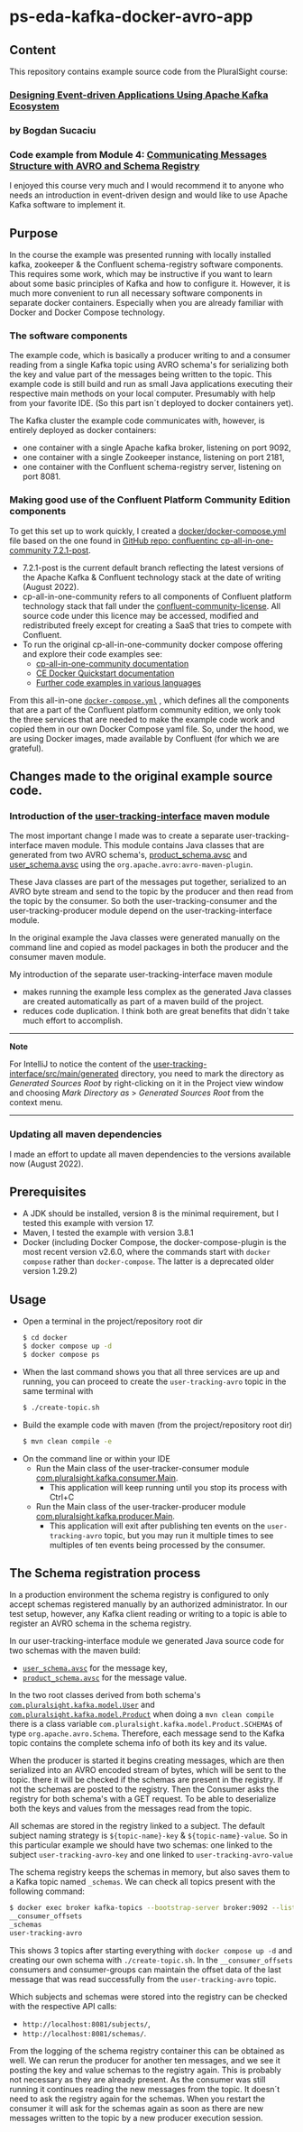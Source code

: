 # ps-eda-kafka-docker-avro-app

## Content
This repository contains example source code from the PluralSight course:

### [Designing Event-driven Applications Using Apache Kafka Ecosystem](https://app.pluralsight.com/library/courses/designing-event-driven-applications-apache-kafka-ecosystem/table-of-contents)

### by Bogdan Sucaciu

### Code example from Module 4: [Communicating Messages Structure with AVRO and Schema Registry](https://app.pluralsight.com/course-player?clipId=a633e779-2aad-4a24-978c-fe508e46f361#:~:text=Communicating%20Messages%20Structure%20with%20AVRO%20and%20Schema%20Registry)
I enjoyed this course very much and I would recommend it to anyone who needs an introduction in event-driven design and would like
to use Apache Kafka software to implement it.

## Purpose
In the course the example was presented running with locally installed kafka, zookeeper & the Confluent schema-registry software components.
This requires some work, which may be instructive if you want to learn about some basic principles of Kafka and how to configure it.
However, it is much more convenient to run all necessary software components in separate docker containers. Especially when you are
already familiar with Docker and Docker Compose technology.

### The software components
The example code, which is basically a producer writing to and a consumer reading from a single Kafka topic using AVRO
schema's for serializing both the key and value part of the messages being written to the topic. This example code is still build
and run as small Java applications executing their respective main methods on your local computer. Presumably with help
from your favorite IDE. (So this part isn´t deployed to docker containers yet).

The Kafka cluster the example code communicates with, however, is entirely deployed as docker containers:
- one container with a single Apache kafka broker, listening on port 9092,
- one container with a single Zookeeper instance, listening on port 2181,
- one container with the Confluent schema-registry server, listening on port 8081.

### Making good use of the Confluent Platform Community Edition components
To get this set up to work quickly, I created a [docker/docker-compose.yml](docker/docker-compose.yml) file based on the
one found in
[GitHub repo: confluentinc cp-all-in-one-community 7.2.1-post](https://github.com/confluentinc/cp-all-in-one/tree/7.2.1-post/cp-all-in-one-community).
- 7.2.1-post is the current default branch reflecting the latest versions of the Apache Kafka & Confluent technology
  stack at the date of writing (August 2022).
- cp-all-in-one-community refers to all components of Confluent platform technology stack that fall under the
  [confluent-community-license](https://www.confluent.io/confluent-community-license/). All source code under this licence
  may be accessed, modified and redistributed freely except for creating a SaaS that tries to compete with Confluent.
- To run the original cp-all-in-one-community docker compose offering and explore their code examples see:
  - [cp-all-in-one-community documentation](https://docs.confluent.io/platform/current/tutorials/build-your-own-demos.html?utm_source=github&utm_medium=demo&utm_campaign=ch.examples_type.community_content.cp-all-in-one#cp-all-in-one-community)
  - [CE Docker Quickstart documentation](https://docs.confluent.io/platform/current/quickstart/ce-docker-quickstart.html)
  - [Further code examples in various languages](https://docs.confluent.io/platform/current/tutorials/examples/clients/docs/clients-all-examples.html#clients-all-examples)

From this all-in-one [`docker-compose.yml`](https://github.com/confluentinc/cp-all-in-one/blob/7.2.1-post/cp-all-in-one-community/docker-compose.yml)
, which defines all the components that are a part of the Confluent platform community edition,
we only took the three services that are needed to make the example code work and copied them in our own Docker Compose yaml file.
So, under the hood, we are using Docker images, made available by Confluent (for which we are grateful).

## Changes made to the original example source code.

### Introduction of the [user-tracking-interface](user-tracking-interface/pom.xml) maven module
The most important change I made was to create a separate user-tracking-interface maven module. This module contains 
Java classes that are generated from two AVRO schema's, [product_schema.avsc](user-tracking-interface/src/main/resources/avro/product_schema.avsc)
and [user_schema.avsc](user-tracking-interface/src/main/resources/avro/user_schema.avsc) using the 
`org.apache.avro:avro-maven-plugin`. 

These Java classes are part of the messages put together, serialized to an AVRO byte stream and send to the topic by the
producer and then read from the topic by the consumer. So both the user-tracking-consumer and the user-tracking-producer
module depend on the user-tracking-interface module.

In the original example the Java classes were generated manually on the command line and copied as model packages in 
both the producer and the consumer maven module. 

My introduction of the separate user-tracking-interface maven module 
- makes running the example less complex as the generated Java classes are created automatically as part of a maven build
  of the project.
- reduces code duplication.
I think both are great benefits that didn´t take much effort to accomplish.

---
**Note**

For IntelliJ to notice the content of the [user-tracking-interface/src/main/generated](user-tracking-interface/src/main/generated)
directory, you need to mark the directory as *Generated Sources Root* by right-clicking on it in the Project view window and
choosing *Mark Directory as* > *Generated Sources Root* from the context menu.

---

### Updating all maven dependencies
I made an effort to update all maven dependencies to the versions available now (August 2022).

## Prerequisites
- A JDK should be installed, version 8 is the minimal requirement, but I tested this example with version 17.
- Maven, I tested the example with version 3.8.1
- Docker (including Docker Compose, the docker-compose-plugin is the most recent version v2.6.0, where the commands
  start with `docker compose` rather than `docker-compose`. The latter is a deprecated older version 1.29.2)

## Usage
- Open a terminal in the project/repository root dir
    ```bash
    $ cd docker
    $ docker compose up -d
    $ docker compose ps
    ```
- When the last command shows you that all three services are up and running, you can proceed to create the
  `user-tracking-avro` topic in the same terminal with
   ```bash
   $ ./create-topic.sh
   ```
- Build the example code with maven (from the project/repository root dir)
  ```bash
  $ mvn clean compile -e
  ```
- On the command line or within your IDE
  - Run the Main class of the user-tracker-consumer module [com.pluralsight.kafka.consumer.Main](user-tracking-consumer/src/main/java/com/pluralsight/kafka/consumer/Main.java).
    - This application will keep running until you stop its process with Ctrl+C
  - Run the Main class of the user-tracker-producer module [com.pluralsight.kafka.producer.Main](user-tracking-producer/src/main/java/com/pluralsight/kafka/producer/Main.java).
    - This application will exit after publishing ten events on the `user-tracking-avro` topic, but you may run it multiple
      times to see multiples of ten events being processed by the consumer. 

## The Schema registration process
In a production environment the schema registry is configured to only accept schemas registered manually by an authorized administrator.
In our test setup, however, any Kafka client reading or writing to a topic is able to register an AVRO schema in the schema registry.

In our user-tracking-interface module we generated Java source code for two schemas with the maven build:
- [`user_schema.avsc`](user-tracking-interface/src/main/resources/avro/user_schema.avsc) for the message key,
- [`product_schema.avsc`](user-tracking-interface/src/main/resources/avro/product_schema.avsc) for the message value.

In the two root classes derived from both schema's [`com.pluralsight.kafka.model.User`](user-tracking-interface/src/main/generated/com/pluralsight/kafka/model/User.java)
and [`com.pluralsight.kafka.model.Product`](user-tracking-interface/src/main/generated/com/pluralsight/kafka/model/Product.java) when
doing a `mvn clean compile` there is a class variable `com.pluralsight.kafka.model.Product.SCHEMA$` of type
`org.apache.avro.Schema`. Therefore, each message send to the Kafka topic contains the complete schema info of both its key
and its value.

When the producer is started it begins creating messages, which are then serialized into an AVRO encoded stream of bytes,
which will be sent to the topic. there it will be checked if the schemas are present in the registry. If not the schemas are
posted to the registry. Then the Consumer asks the registry for both schema's with a GET request. To be able to deserialize
both the keys and values from the messages read from the topic.

All schemas are stored in the registry linked to a subject. The default subject naming strategy is `${topic-name}-key` &
`${topic-name}-value`. So in this particular example we should have two schemas: one linked to the subject 
`user-tracking-avro-key` and one linked to `user-tracking-avro-value`

The schema registry keeps the schemas in memory, but also saves them to a Kafka topic named `_schemas`. We can check all
topics present with the following command:
```bash
$ docker exec broker kafka-topics --bootstrap-server broker:9092 --list
__consumer_offsets
_schemas
user-tracking-avro
```
This shows 3 topics after starting everything with `docker compose up -d` and creating our own schema with 
`./create-topic.sh`. In the `__consumer_offsets` consumers and consumer-groups can maintain the offset data of the last
message that was read successfully from the `user-tracking-avro` topic.

Which subjects and schemas were stored into the registry can be checked with the respective API calls:
- `http://localhost:8081/subjects/`,
- `http://localhost:8081/schemas/`.

From the logging of the schema registry container this can be obtained as well. We can rerun the producer for another ten messages, 
and we see it posting the key and value schemas to the registry again. This is probably not necessary as they are already present.
As the consumer was still running it continues reading the new messages from the topic. It doesn´t need to ask the registry
again for the schemas. When you restart the consumer it will ask for the schemas again as soon as there are new messages
written to the topic by a new producer execution session.
